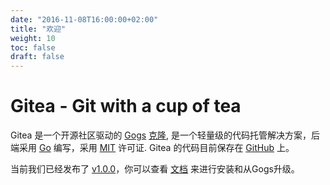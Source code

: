 ```yaml
---
date: "2016-11-08T16:00:00+02:00"
title: "欢迎"
weight: 10
toc: false
draft: false
---
```


# Gitea - Git with a cup of tea

Gitea 是一个开源社区驱动的 [Gogs](http://gogs.io) [克隆](https://blog.gitea.io/2016/12/welcome-to-gitea/), 是一个轻量级的代码托管解决方案，后端采用 [Go](https://golang.org/) 编写，采用 [MIT](https://github.com/go-gitea/gitea/blob/master/LICENSE) 许可证. Gitea 的代码目前保存在 [GitHub](https://github.com/go-gitea/) 上。

当前我们已经发布了 [v1.0.0](https://blog.gitea.io/2016/12/release-of-1.0.0/)，你可以查看 [文档](https://docs.gitea.io) 来进行安装和从Gogs升级。
